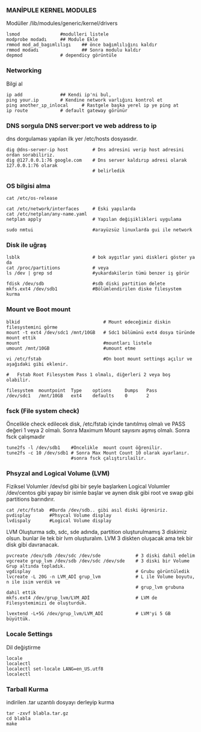 
### MANİPULE KERNEL MODULES
Modüller /lib/modules/generic/kernel/drivers

```
lsmod				#modulleri listele
modprobe modadı 	## Module Ekle
rmmod mod_ad_bagımlılıgı	## önce bağımlılığını kaldır
rmmod modadı				## Sonra modulu kaldır
depmod 				# dependicy görüntüle 

```
### Networking
Bilgi al
```
ip add				## Kendi ip'ni bul, 
ping your.ip 		# Kendine network varlığını kontrol et
ping another_ıp_inlocal		# Rastgele başka yerel ip ye ping at 
ip route 			# default gateway görünür
```

### DNS sorgula DNS server:port ve web address to ip
dns dorgulaması yapılan ilk yer /etc/hosts dosyasıdır. 
```
dig @dns-server-ip host			# Dns adresini verip host adresini ordan sorabiliriz.
dig @127.0.0.1:76 google.com	# Dns server kaldırıp adresi olarak 127.0.0.1:76 olarak 
								# belirledik
```

### OS bilgisi alma

```
cat /etc/os-release

cat /etc/network/interfaces		# Eski yapılarda
cat /etc/netplan/any-name.yaml 
netplan apply 					# Yapılan değişiklikleri uygulama

sudo nmtui						#arayüzsüz linuxlarda gui ile network
```

### Disk ile uğraş

```
lsblk							# bok aygıtlar yani diskleri göster ya da
cat /proc/partitions			# veya
ls /dev | grep sd  				#yukardakilerin tümü benzer iş görür

fdisk /dev/sdb					#sdb diski partition delete
mkfs.ext4 /dev/sdb1				#Bölümlendirilen diske filesystem kurma
```

### Mount ve Boot mount


```
blkid 								# Mount edeceğimiz diskin filesystemini görme
mount -t ext4 /dev/sdc1 /mnt/10GB	# Sdc1 bölümünü ext4 dosya türünde mount ettik
mount								#mountları listele
umount /mnt/10GB					#umount etme

vi /etc/fstab						#On boot mount settings açılır ve aşağıdaki gibi eklenir.

#	Fstab Root Filesystem Pass 1 olmalı, diğerleri 2 veya boş olabilir.

filesystem	mountpoint	Type	options		Dumps	Pass
/dev/sdc1	/mnt/10GB	ext4	defaults	0		2

```


### fsck (File system check)
Öncelikle check edilecek disk, /etc/fstab içinde tanıtılmış olmalı ve
PASS değeri 1 veya 2 olmalı. Sonra Maximum Mount sayısını aşmış olmalı. 
Sonra fsck çalışmaıdır

```
tune2fs -l /dev/sdb1	#Öncelikle  mount count öğrenilir.
tune2fs -c 10 /dev/sdb1	# Sonra Max Mount Count 10 olarak ayarlanır.
						#sonra fsck çalıştırılailir.
```

### Phsyzal and Logical Volume (LVM)
Fiziksel Volumler /dev/sd gibi bir şeyle başlarken 
Logical Volumler /dev/centos gibi yapay bir isimle başlar ve
aynen disk gibi root ve swap gibi partitions barındırır.

```
cat /etc/fstab	#Burda /dev/sdb.. gibi asıl diski öğreniriz. 
pvdisplay		#Phsycal Volume display
lvdispaly		#Logical Volume display 
```
LVM Oluşturma
sdb, sdc, sde adında, partition oluşturulmamış 3 diskimiz olsun.
bunlar ile tek bir lvm oluşturalım. LVM 3 diskten oluşacak ama
tek bir disk gibi davranacak.  

```
pvcreate /dev/sdb /dev/sdc /dev/sde 			# 3 diski dahil edelim 
vgcreate grup_lvm /dev/sdb /dev/sdc /dev/sde 	# 3 diski bir Volume Grup altında topladık.
vgdisplay 										# Grubu görüntüledik
lvcreate -L 20G -n LVM_ADİ grup_lvm 			# L ile Volume boyutu, n ile isim verdik ve 
												# grup_lvm grubuna dahil ettik
mkfs.ext4 /dev/grup_lvm/LVM_ADİ 				# LVM de Filesystemimizi de oluşturduk. 

lvextend -L+5G /dev/grup_lvm/LVM_ADİ			# LVM'yi 5 GB büyüttük.
```

### Locale Settings

Dil değiştirme
```
locale
localectl
localectl set-locale LANG=en_US.utf8
localectl 
```


### Tarball Kurma
indirilen .tar uzantılı dosyayı derleyip kurma

```
tar -zxvf blabla.tar.gz
cd blabla
make 
```





